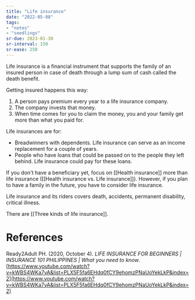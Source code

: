```yaml
---
title: "Life insurance"
date: "2022-05-08"
tags:
- "notes"
- "seedlings"
sr-due: 2023-01-30
sr-interval: 150
sr-ease: 250
---
```


Life insurance is a financial instrument that supports the family of an insured person in case of death through a lump sum of cash called the death benefit.

Getting insured happens this way:
1. A person pays premium every year to a life insurance company.
2. The company invests that money.
3. When time comes for you to claim the money, you and your family get more than what you paid for.

Life insurances are for:
- Breadwinners with dependents. Life insurance can serve as an income replacement for a couple of years.
- People who have loans that could be passed on to the people they left behind. Life insurance could pay for these loans.

If you don't have a beneficiary yet, focus on [[Health insurance]] more than life insurance ([[Health insurance vs. Life insurance]]). However, if you plan to have a family in the future, you have to consider life insurance.

Life insurance and its riders covers death, accidents, permanent disability, critical illness.

There are [[Three kinds of life insurance]].

# References

Ready2Adult PH. (2020, October 4). *LIFE INSURANCE FOR BEGINNERS | INSURANCE 101 PHILIPPINES | What you need to know*. [https://www.youtube.com/watch?v=kWBS4WKa7yA&list=PLX5F5fa6EHdq0fCY9ehomzPNaUoYekLkP&index=2](https://www.youtube.com/watch?v=kWBS4WKa7yA&list=PLX5F5fa6EHdq0fCY9ehomzPNaUoYekLkP&index=2)